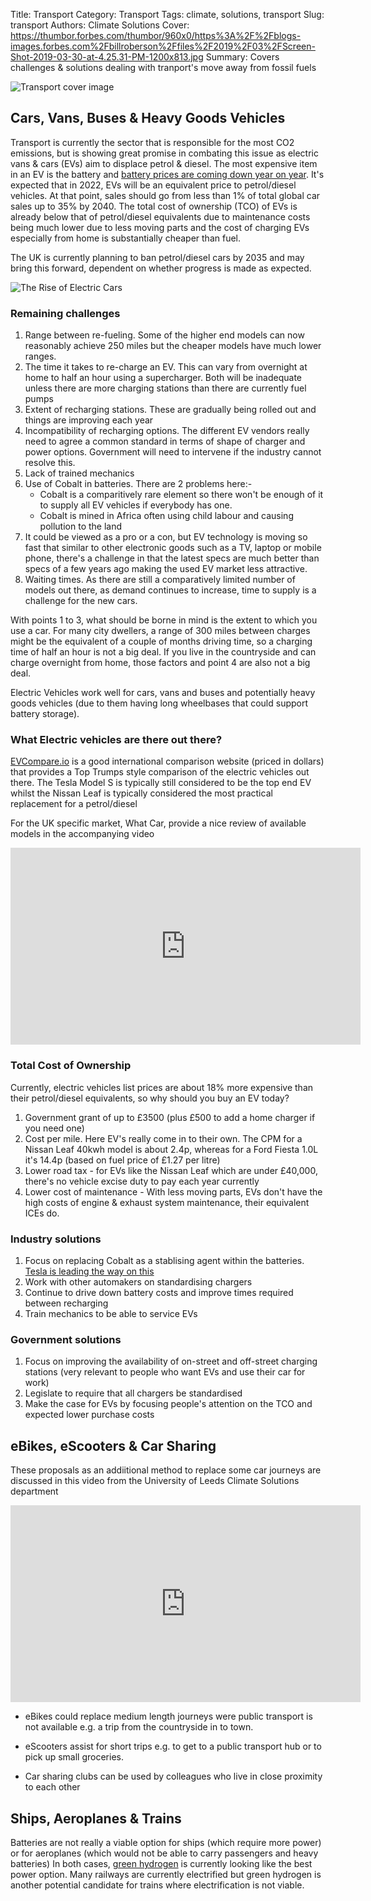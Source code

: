 Title: Transport
Category: Transport
Tags: climate, solutions, transport
Slug: transport
Authors: Climate Solutions
Cover: https://thumbor.forbes.com/thumbor/960x0/https%3A%2F%2Fblogs-images.forbes.com%2Fbillroberson%2Ffiles%2F2019%2F03%2FScreen-Shot-2019-03-30-at-4.25.31-PM-1200x813.jpg
Summary: Covers challenges & solutions dealing with tranport's move away from fossil fuels

![Transport cover image](https://thumbor.forbes.com/thumbor/960x0/https%3A%2F%2Fblogs-images.forbes.com%2Fbillroberson%2Ffiles%2F2019%2F03%2FScreen-Shot-2019-03-30-at-4.25.31-PM-1200x813.jpg)

## Cars, Vans, Buses & Heavy Goods Vehicles
Transport is currently the sector that is responsible for the most CO2 emissions, but is showing great promise in 
combating this issue as electric vans & cars (EVs) aim to displace petrol & diesel. 
The most expensive item in an EV is the battery and [battery prices are coming down year on year](https://www.climatesolutions.org.uk/battery-storage.html). It's expected that in 2022, EVs will be an equivalent price to petrol/diesel vehicles. At that point, sales should go from less than 1% of total global car sales up to 35% by 2040. 
The total cost of ownership (TCO) of EVs is already below that of petrol/diesel equivalents due to maintenance costs being much 
lower due to less moving parts and the cost of charging EVs especially from home is substantially cheaper than fuel. 
 
The UK is currently planning to ban petrol/diesel cars by 2035 and may bring this forward, dependent on whether progress is made 
as expected.

![The Rise of Electric Cars](https://www.bloomberg.com/features/2016-ev-oil-crisis/img/ev-sales.jpg)

### Remaining challenges

1. Range between re-fueling. Some of the higher end models can now reasonably achieve 250 miles but the cheaper models have 
much lower ranges. 
2. The time it takes to re-charge an EV. This can vary from overnight at home to half an hour using a supercharger. Both will be inadequate unless there are more charging stations than there are currently fuel pumps
3. Extent of recharging stations. These are gradually being rolled out and things are improving each year
4. Incompatibility of recharging options. The different EV vendors really need to agree a common standard in terms of shape of charger and power options. Government will need to intervene if the industry cannot resolve this.
5. Lack of trained mechanics
6. Use of Cobalt in batteries. There are 2 problems here:-
    * Cobalt is a comparitively rare element so there won't be enough of it to supply all EV vehicles if everybody has one.  
    * Cobalt is mined in Africa often using child labour and causing pollution to the land
7. It could be viewed as a pro or a con, but EV technology is moving so fast that similar to other electronic goods such as a TV, laptop or mobile phone, there's a challenge in that the latest specs 
are much better than specs of a few years ago making the used EV market less attractive.
8. Waiting times. As there are still a comparatively limited number of models out there, as demand continues to increase, time to supply is a challenge for the new cars. 

With points 1 to 3, what should be borne in mind is the extent to which you use a car. For many city dwellers, a range of 300 miles between charges might be the equivalent of a couple of months driving time, so a charging time of half an hour is not a big deal. 
If you live in the countryside and can charge overnight from home, those factors and point 4 are also not a big deal.

Electric Vehicles work well for cars, vans and buses and potentially heavy goods vehicles (due to them having long wheelbases that could support battery storage).

### What Electric vehicles are there out there?
[EVCompare.io](https://evcompare.io/) is a good international comparison website (priced in dollars) that provides a Top Trumps style comparison of the electric vehicles out there. The Tesla Model S is typically still considered to be the top end EV 
whilst the Nissan Leaf is typically considered the most practical replacement for a petrol/diesel

For the UK specific market, What Car, provide a nice review of available models in the accompanying video

<iframe width="560" height="315" src="https://www.youtube.com/embed/z7OH0VVFjAo" frameborder="0" allow="accelerometer; autoplay; clipboard-write; encrypted-media; gyroscope; picture-in-picture" allowfullscreen></iframe>

### Total Cost of Ownership
Currently, electric vehicles list prices are about 18% more expensive than their petrol/diesel equivalents, so why should you buy an EV today?

1. Government grant of up to £3500 (plus £500 to add a home charger if you need one)
2. Cost per mile. Here EV's really come in to their own. The CPM for a Nissan Leaf 40kwh model is about 2.4p, whereas for a Ford Fiesta 1.0L it's 14.4p (based on fuel price of £1.27 per litre)
3. Lower road tax - for EVs like the Nissan Leaf which are under £40,000, there's no vehicle excise duty to pay each year currently
4. Lower cost of maintenance - With less moving parts, EVs don't have the high costs of engine & exhaust system maintenance, their equivalent ICEs do. 
  

### Industry solutions
1. Focus on replacing Cobalt as a stablising agent within the batteries. [Tesla is leading the way on this](https://www.cnet.com/roadshow/news/tesla-cobalt-free-batteries-china/)
2. Work with other automakers on standardising chargers
3. Continue to drive down battery costs and improve times required between recharging
4. Train mechanics to be able to service EVs

### Government solutions
1. Focus on improving the availability of on-street and off-street charging stations (very relevant to people who want EVs and use their car for work)
2. Legislate to require that all chargers be standardised
3. Make the case for EVs by focusing people's attention on the TCO and expected lower purchase costs

## eBikes, eScooters & Car Sharing
These proposals as an addiitional method to replace some car journeys are discussed in this video from the University of Leeds Climate Solutions department

<iframe width="560" height="315" src="https://www.youtube.com/embed/otxkdaNAKls" frameborder="0" allow="accelerometer; autoplay; clipboard-write; encrypted-media; gyroscope; picture-in-picture" allowfullscreen></iframe>
<a name="ships_and_planes"></a>

* eBikes could replace medium length journeys were public transport is not available e.g. a trip from the countryside in to town. 

* eScooters assist for short trips e.g. to get to a public transport hub or to pick up small groceries.

* Car sharing clubs can be used by colleagues who live in close proximity to each other 

## Ships, Aeroplanes & Trains
Batteries are not really a viable option for ships (which require more power) or for aeroplanes (which would not be able to carry passengers and heavy batteries)
In both cases, [green hydrogen](green-hydrogen.html) is currently looking like the best power option. 
Many railways are currently electrified but green hydrogen is another potential candidate for trains where electrification is not viable.

